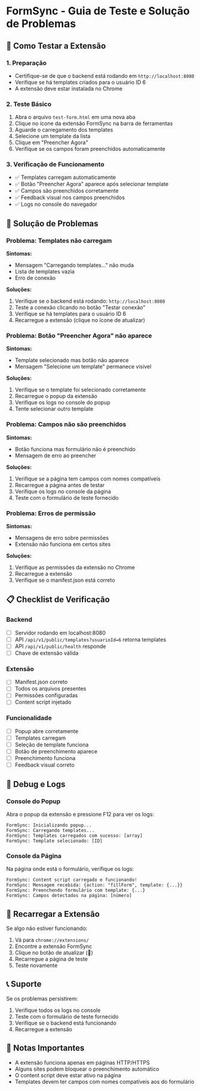 # FormSync - Guia de Teste e Solução de Problemas

## 🚀 Como Testar a Extensão

### 1. Preparação
- Certifique-se de que o backend está rodando em `http://localhost:8080`
- Verifique se há templates criados para o usuário ID 6
- A extensão deve estar instalada no Chrome

### 2. Teste Básico
1. Abra o arquivo `test-form.html` em uma nova aba
2. Clique no ícone da extensão FormSync na barra de ferramentas
3. Aguarde o carregamento dos templates
4. Selecione um template da lista
5. Clique em "Preencher Agora"
6. Verifique se os campos foram preenchidos automaticamente

### 3. Verificação de Funcionamento
- ✅ Templates carregam automaticamente
- ✅ Botão "Preencher Agora" aparece após selecionar template
- ✅ Campos são preenchidos corretamente
- ✅ Feedback visual nos campos preenchidos
- ✅ Logs no console do navegador

## 🔧 Solução de Problemas

### Problema: Templates não carregam
**Sintomas:**
- Mensagem "Carregando templates..." não muda
- Lista de templates vazia
- Erro de conexão

**Soluções:**
1. Verifique se o backend está rodando: `http://localhost:8080`
2. Teste a conexão clicando no botão "Testar conexão"
3. Verifique se há templates para o usuário ID 6
4. Recarregue a extensão (clique no ícone de atualizar)

### Problema: Botão "Preencher Agora" não aparece
**Sintomas:**
- Template selecionado mas botão não aparece
- Mensagem "Selecione um template" permanece visível

**Soluções:**
1. Verifique se o template foi selecionado corretamente
2. Recarregue o popup da extensão
3. Verifique os logs no console do popup
4. Tente selecionar outro template

### Problema: Campos não são preenchidos
**Sintomas:**
- Botão funciona mas formulário não é preenchido
- Mensagem de erro ao preencher

**Soluções:**
1. Verifique se a página tem campos com nomes compatíveis
2. Recarregue a página antes de testar
3. Verifique os logs no console da página
4. Teste com o formulário de teste fornecido

### Problema: Erros de permissão
**Sintomas:**
- Mensagens de erro sobre permissões
- Extensão não funciona em certos sites

**Soluções:**
1. Verifique as permissões da extensão no Chrome
2. Recarregue a extensão
3. Verifique se o manifest.json está correto

## 📋 Checklist de Verificação

### Backend
- [ ] Servidor rodando em localhost:8080
- [ ] API `/api/v1/public/templates?usuarioId=6` retorna templates
- [ ] API `/api/v1/public/health` responde
- [ ] Chave de extensão válida

### Extensão
- [ ] Manifest.json correto
- [ ] Todos os arquivos presentes
- [ ] Permissões configuradas
- [ ] Content script injetado

### Funcionalidade
- [ ] Popup abre corretamente
- [ ] Templates carregam
- [ ] Seleção de template funciona
- [ ] Botão de preenchimento aparece
- [ ] Preenchimento funciona
- [ ] Feedback visual correto

## 🐛 Debug e Logs

### Console do Popup
Abra o popup da extensão e pressione F12 para ver os logs:
```
FormSync: Inicializando popup...
FormSync: Carregando templates...
FormSync: Templates carregados com sucesso: [array]
FormSync: Template selecionado: [ID]
```

### Console da Página
Na página onde está o formulário, verifique os logs:
```
FormSync: Content script carregado e funcionando!
FormSync: Mensagem recebida: {action: "fillForm", template: {...}}
FormSync: Preenchendo formulário com template: {...}
FormSync: Campos detectados na página: [número]
```

## 🔄 Recarregar a Extensão

Se algo não estiver funcionando:

1. Vá para `chrome://extensions/`
2. Encontre a extensão FormSync
3. Clique no botão de atualizar (🔄)
4. Recarregue a página de teste
5. Teste novamente

## 📞 Suporte

Se os problemas persistirem:
1. Verifique todos os logs no console
2. Teste com o formulário de teste fornecido
3. Verifique se o backend está funcionando
4. Recarregue a extensão

## 📝 Notas Importantes

- A extensão funciona apenas em páginas HTTP/HTTPS
- Alguns sites podem bloquear o preenchimento automático
- O content script deve estar ativo na página
- Templates devem ter campos com nomes compatíveis aos do formulário
